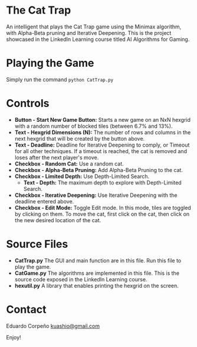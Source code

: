 # The Cat Trap
An intelligent that plays the Cat Trap game using the Minimax algorithm, with Alpha-Beta pruning and Iterative Deepening. This is the project showcased in the LinkedIn Learning course titled AI Algorithms for Gaming.

# Playing the Game
Simply run the command `python CatTrap.py`

# Controls

- **Button - Start New Game Button:** Starts a new game on an NxN hexgrid with a random number of blocked tiles (between 6.7% and 13%).
- **Text - Hexgrid Dimensions (N):** The number of rows and columns in the next hexgrid that will be created by the button above.
- **Text - Deadline:** Deadline for Iterative Deepening to comply, or Timeout for all other techniques. If a timeout is reached, the cat is removed and loses after the next player's move.
- **Checkbox - Random Cat:** Use a random cat.
- **Checkbox - Alpha-Beta Pruning:** Add Alpha-Beta Pruning to the cat.
- **Checkbox - Limited Depth:** Use Depth-Limited Search.
	- **Text - Depth:** The maximum depth to explore with Depth-Limited Search.
- **Checkbox - Iterative Deepening:** Use Iterative Deepening with the deadline entered above.
- **Checkbox - Edit Mode:** Toggle Edit mode. In this mode, tiles are toggled by clicking on them. To move the cat, first click on the cat, then click on the new desired location of the cat.


# Source Files
- **CatTrap.py** The GUI and main function are in this file. Run this file to play the game.
- **CatGame.py** The algorithms are implemented in this file. This is the  source code exposed in the LinkedIn Learning course.
- **hexutil.py** A library that enables printing the hexgrid on the screen.

# Contact
Eduardo Corpeño
kuashio@gmail.com

Enjoy!
